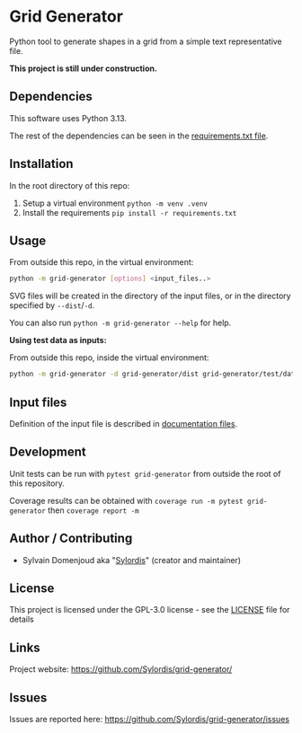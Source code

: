 # Grid Generator

Python tool to generate shapes in a grid from a simple text representative file.

**This project is still under construction.**

## Dependencies

This software uses Python 3.13.

The rest of the dependencies can be seen in the [requirements.txt file](requirements.txt).

## Installation

In the root directory of this repo:

1. Setup a virtual environment `python -m venv .venv`
2. Install the requirements `pip install -r requirements.txt`

## Usage

From outside this repo, in the virtual environment:

```bash
python -m grid-generator [options] <input_files..>
```

SVG files will be created in the directory of the input files, or in the directory specified by `--dist`/`-d`.

You can also run `python -m grid-generator --help` for help.

**Using test data as inputs:**

From outside this repo, inside the virtual environment:

```bash
python -m grid-generator -d grid-generator/dist grid-generator/test/data
```

## Input files

Definition of the input file is described in [documentation files](doc/input_file_definition.md).

## Development

Unit tests can be run with `pytest grid-generator` from outside the root of this repository.

Coverage results can be obtained with `coverage run -m pytest grid-generator` then `coverage report -m`

## Author / Contributing

* Sylvain Domenjoud aka "[Sylordis](https://github.com/Sylordis)" (creator and maintainer)

## License

This project is licensed under the GPL-3.0 license - see the [LICENSE](LICENSE) file for details

## Links

Project website: <https://github.com/Sylordis/grid-generator/>

## Issues

Issues are reported here: <https://github.com/Sylordis/grid-generator/issues>
